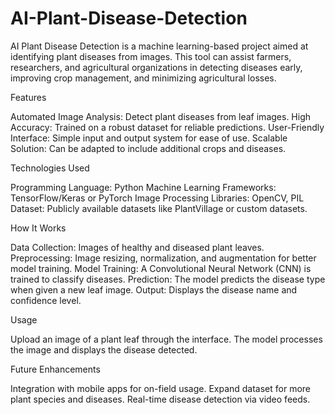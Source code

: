 # AI-Plant-Disease-Detection

AI Plant Disease Detection is a machine learning-based project aimed at identifying plant diseases from images. This tool can assist farmers, researchers, and agricultural organizations in detecting diseases early, improving crop management, and minimizing agricultural losses.

Features

Automated Image Analysis: Detect plant diseases from leaf images.
High Accuracy: Trained on a robust dataset for reliable predictions.
User-Friendly Interface: Simple input and output system for ease of use.
Scalable Solution: Can be adapted to include additional crops and diseases.

Technologies Used

Programming Language: Python
Machine Learning Frameworks: TensorFlow/Keras or PyTorch
Image Processing Libraries: OpenCV, PIL
Dataset: Publicly available datasets like PlantVillage or custom datasets.

How It Works

Data Collection: Images of healthy and diseased plant leaves.
Preprocessing: Image resizing, normalization, and augmentation for better model training.
Model Training: A Convolutional Neural Network (CNN) is trained to classify diseases.
Prediction: The model predicts the disease type when given a new leaf image.
Output: Displays the disease name and confidence level.

Usage

Upload an image of a plant leaf through the interface.
The model processes the image and displays the disease detected.

Future Enhancements

Integration with mobile apps for on-field usage.
Expand dataset for more plant species and diseases.
Real-time disease detection via video feeds.
